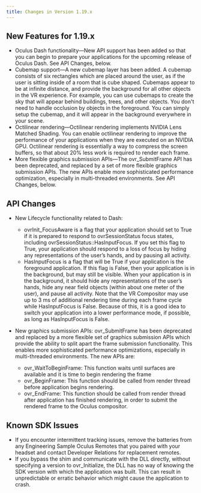 ```yaml
---
title: Changes in Version 1.19.x
---
```

## New Features for 1.19.x

* Oculus Dash functionality—New API support has been added so that you can begin to prepare your applications for the upcoming release of Oculus Dash. See API Changes, below.
* Cubemap support—A new cubemap layer has been added. A cubemap consists of six rectangles which are placed around the user, as if the user is sitting inside of a room that is cube shaped. Cubemaps appear to be at infinite distance, and provide the background for all other objects in the VR experience. For example, you can use cubemaps to create the sky that will appear behind buildings, trees, and other objects. You don't need to handle occlusion by objects in the foreground. You can simply setup the cubemap, and it will appear in the background everywhere in your scene.
* Octilinear rendering—Octilinear rendering implements NVIDIA Lens Matched Shading. You can enable octilinear rendering to improve the performance of your applications when they are executed on an NVIDIA GPU. Octilinear rendering is essentially a way to compress the screen buffers, so that about 20% less work is required to render each frame.
* More flexible graphics submission APIs—The ovr\_SubmitFrame API has been deprecated, and replaced by a set of more flexible graphics submission APIs. The new APIs enable more sophisticated performance optimization, especially in multi-threaded environments. See API Changes, below.
## API Changes

* New Lifecycle functionality related to Dash: 
	+ ovrInit\_FocusAware is a flag that your application should set to True if it is prepared to respond to ovrSessionStatus focus states, including ovrSessionStatus::HasInputFocus. If you set this flag to True, your application should respond to a loss of focus by hiding any representations of the user’s hands, and by pausing all activity.
	+ HasInputFocus is a flag that will be True if your application is the foreground application. If this flag is False, then your application is in the background, but may still be visible. When your application is in the background, it should hide any representations of the user’s hands, hide any near field objects (within about one meter of the user), and pause all activity. Note that the VR Compositor may use up to 3 ms of additional rendering time during each frame cycle while HasInputFocus is False. Because of this, it is a good idea to switch your application into a lower performance mode, if possible, as long as HasInputFocus is False.
	
* New graphics submission APIs: ovr\_SubmitFrame has been deprecated and replaced by a more flexible set of graphics submission APIs which provide the ability to split apart the frame submission functionality. This enables more sophisticated performance optimizations, especially in multi-threaded environments. The new APIs are: 
	+ ovr\_WaitToBeginFrame: This function waits until surfaces are available and it is time to begin rendering the frame
	+ ovr\_BeginFrame: This function should be called from render thread before application begins rendering.
	+ ovr\_EndFrame: This function should be called from render thread after application has finished rendering, in order to submit the rendered frame to the Oculus compositor.
	
## Known SDK Issues

* If you encounter intermittent tracking issues, remove the batteries from any Engineering Sample Oculus Remotes that you paired with your headset and contact Developer Relations for replacement remotes.
* If you bypass the shim and communicate with the DLL directly, without specifying a version to ovr\_Initialize, the DLL has no way of knowing the SDK version with which the application was built. This can result in unpredictable or erratic behavior which might cause the application to crash.
